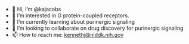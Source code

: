- 👋 Hi, I’m @kajacobs
- 👀 I’m interested in G protein-coupled receptors.
- 🌱 I’m currently learning about purinergic signaling
- 💞️ I’m looking to collaborate on drug discovery for purinergic signaling
- 📫 How to reach me: kennethj@niddk.nih.gov

<!---
kajacobs/kajacobs is a ✨ special ✨ repository because its `README.md` (this file) appears on your GitHub profile.
You can click the Preview link to take a look at your changes.
--->
